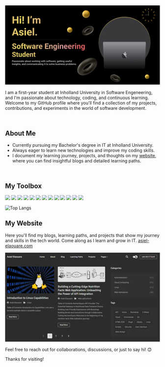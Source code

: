 
![Banner](./banner.png)

I am a first-year student at Inholland University in Software Engeneering, and I'm passionate about technology, coding, and continuous learning. Welcome to my GitHub profile where you'll find a collection of my projects, contributions, and experiments in the world of software development.

<br>

## About Me

-  Currently pursuing my Bachelor's degree in IT at Inholland University.
-  Always eager to learn new technologies and improve my coding skills.
-  I document my learning journey, projects, and thoughts on my [website](https://asiel-elaouare.com), where you can find insightful blogs and detailed learning paths.

 <br>

 
## My Toolbox

<img width="50px" height="auto" src="https://cdn.jsdelivr.net/gh/devicons/devicon@latest/icons/csharp/csharp-original.svg" /> <img width="50px" height="auto" src="https://cdn.jsdelivr.net/gh/devicons/devicon@latest/icons/python/python-original-wordmark.svg" />
<img width="50px" height="auto" src="https://cdn.jsdelivr.net/gh/devicons/devicon@latest/icons/linux/linux-original.svg" />
<img width="50px" height="auto" src="https://cdn.jsdelivr.net/gh/devicons/devicon@latest/icons/azuresqldatabase/azuresqldatabase-original.svg" />
<img width="50px" height="auto" src="https://cdn.jsdelivr.net/gh/devicons/devicon@latest/icons/azure/azure-original.svg" />
<img width="50px" height="auto" src="https://cdn.jsdelivr.net/gh/devicons/devicon@latest/icons/unifiedmodelinglanguage/unifiedmodelinglanguage-original.svg" />
<img width="50px" height="auto" src="https://cdn.jsdelivr.net/gh/devicons/devicon@latest/icons/javascript/javascript-original.svg" />
<img width="50px" height="auto" src="https://cdn.jsdelivr.net/gh/devicons/devicon@latest/icons/html5/html5-original-wordmark.svg" />
<img width="50px" height="auto" src="https://cdn.jsdelivr.net/gh/devicons/devicon@latest/icons/css3/css3-original-wordmark.svg" />
<img width="50px" height="auto" src="https://cdn.jsdelivr.net/gh/devicons/devicon@latest/icons/bootstrap/bootstrap-original.svg" />
<img width="50px" height="auto" src="https://cdn.jsdelivr.net/gh/devicons/devicon@latest/icons/react/react-original-wordmark.svg" />
<img width="50px" height="auto" src="https://cdn.jsdelivr.net/gh/devicons/devicon@latest/icons/jquery/jquery-original-wordmark.svg" />
<img width="50px" height="auto" src="https://cdn.jsdelivr.net/gh/devicons/devicon@latest/icons/figma/figma-original.svg" />

![Top Langs](https://github-readme-stats.vercel.app/api/top-langs/?username=AsielElaouare&theme=dark&size_weight=0.5&count_weight=0.5)
<br>

## My Website
Here you'll find my blogs, learning paths, and projects that show my journey and skills in the tech world. Come along as I learn and grow in IT. [asiel-elaouare.com ](https://asiel-elaouare.com)

![Website SS](./website.png)



Feel free to reach out for collaborations, discussions, or just to say hi! 😊

Thanks for visiting!


